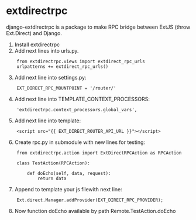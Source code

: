 extdirectrpc
============

django-extdirectrpc is a package to make RPC bridge between ExtJS (throw Ext.Direct) and Django. 

1. Install extdirectrpc
2. Add next lines into urls.py.

```
    from extdirectrpc.views import extdirect_rpc_urls
    urlpatterns += extdirect_rpc_urls()
```

3. Add next line into settings.py:

```
    EXT_DIRECT_RPC_MOUNTPOINT = '/router/'
```

4. Add next line into TEMPLATE_CONTEXT_PROCESSORS:

```
    'extdirectrpc.context_processors.global_vars',
```

5. Add next line into template:

```
    <script src="{{ EXT_DIRECT_ROUTER_API_URL }}"></script>
```

6. Create rpc.py in submodule with new lines for testing:

```
    from extdirectrpc.action import ExtDirectRPCAction as RPCAction
    
    class TestAction(RPCAction):
    
        def doEcho(self, data, request):
            return data
```

7. Append to template your js filewith next line:

```
    Ext.direct.Manager.addProvider(EXT_DIRECT_RPC_PROVIDER);
```

8. Now function doEcho available by path Remote.TestAction.doEcho
